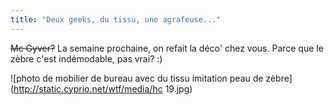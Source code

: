 ```yaml
---
title: "Deux geeks, du tissu, une agrafeuse..."
---
```


<s>Mc Gyver?</s> La semaine prochaine, on refait la déco' chez vous. Parce que
le zèbre c'est indémodable, pas vrai? :)

![photo de mobilier de bureau avec du tissu imitation peau de
zèbre](http://static.cyprio.net/wtf/media/hc 19.jpg)

